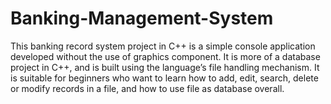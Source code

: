 # Banking-Management-System
This banking record system project in C++ is a simple console application developed without the use of graphics component. It is more of a database project in C++, and is built using the language’s file handling mechanism. It is suitable for beginners who want to learn how to add, edit, search, delete or modify records in a file, and how to use file as database overall.
